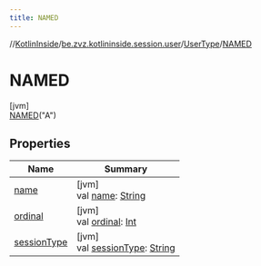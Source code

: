 ```yaml
---
title: NAMED
---
```

//[KotlinInside](../../../../index.html)/[be.zvz.kotlininside.session.user](../../index.html)/[UserType](../index.html)/[NAMED](index.html)



# NAMED



[jvm]\
[NAMED](index.html)("A")



## Properties


| Name | Summary |
|---|---|
| [name](../-a-n-o-n-y-m-o-u-s/index.html#-372974862%2FProperties%2F863300109) | [jvm]<br>val [name](../-a-n-o-n-y-m-o-u-s/index.html#-372974862%2FProperties%2F863300109): [String](https://kotlinlang.org/api/latest/jvm/stdlib/kotlin/-string/index.html) |
| [ordinal](../-a-n-o-n-y-m-o-u-s/index.html#-739389684%2FProperties%2F863300109) | [jvm]<br>val [ordinal](../-a-n-o-n-y-m-o-u-s/index.html#-739389684%2FProperties%2F863300109): [Int](https://kotlinlang.org/api/latest/jvm/stdlib/kotlin/-int/index.html) |
| [sessionType](../session-type.html) | [jvm]<br>val [sessionType](../session-type.html): [String](https://kotlinlang.org/api/latest/jvm/stdlib/kotlin/-string/index.html) |

